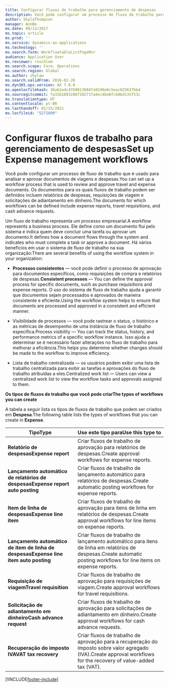 ```yaml
---
title: Configurar fluxos de trabalho para gerenciamento de despesas
description: Você pode configurar um processo de fluxo de trabalho para analisar e aprovar documentos de viagens e despesas.
author: ShylaThompson
manager: AnnBe
ms.date: 09/13/2017
ms.topic: article
ms.prod: ''
ms.service: dynamics-ax-applications
ms.technology: ''
ms.search.form: WorkflowtableListPageRnr
audience: Application User
ms.reviewer: roschlom
ms.search.scope: Core, Operations
ms.search.region: Global
ms.author: shylaw
ms.search.validFrom: 2016-02-28
ms.dyn365.ops.version: AX 7.0.0
ms.openlocfilehash: 36ab1edc4769013684fa9248e6c5eac025637bbd
ms.sourcegitcommit: fa32b1893286f20271fa4ec4be8fc68bd135f53c
ms.translationtype: HT
ms.contentlocale: pt-BR
ms.lasthandoff: 02/15/2021
ms.locfileid: "5271609"
---
```

# <a name="set-up-expense-management-workflows"></a><span data-ttu-id="5a1be-103">Configurar fluxos de trabalho para gerenciamento de despesas</span><span class="sxs-lookup"><span data-stu-id="5a1be-103">Set up Expense management workflows</span></span>

<span data-ttu-id="5a1be-104">Você pode configurar um processo de fluxo de trabalho que é usado para analisar e aprovar documentos de viagens e despesas.</span><span class="sxs-lookup"><span data-stu-id="5a1be-104">You can set up a workflow process that is used to review and approve travel and expense documents.</span></span> <span data-ttu-id="5a1be-105">Os documentos para os quais fluxos de trabalho podem ser definidos incluem relatórios de despesas, requisições de viagem e solicitações de adiantamento em dinheiro.</span><span class="sxs-lookup"><span data-stu-id="5a1be-105">The documents for which workflows can be defined include expense reports, travel requisitions, and cash advance requests.</span></span>

<span data-ttu-id="5a1be-106">Um fluxo de trabalho representa um processo empresarial.</span><span class="sxs-lookup"><span data-stu-id="5a1be-106">A workflow represents a business process.</span></span> <span data-ttu-id="5a1be-107">Ele define como um documento flui pelo sistema e indica quem deve concluir uma tarefa ou aprovar um documento.</span><span class="sxs-lookup"><span data-stu-id="5a1be-107">It defines how a document flows through the system and indicates who must complete a task or approve a document.</span></span> <span data-ttu-id="5a1be-108">Há vários benefícios em usar o sistema de fluxo de trabalho na sua organização:</span><span class="sxs-lookup"><span data-stu-id="5a1be-108">There are several benefits of using the workflow system in your organization:</span></span>

-   <span data-ttu-id="5a1be-109">**Processos consistentes** — você pode definir o processo de aprovação para documentos específicos, como requisições de compra e relatórios de despesas.</span><span class="sxs-lookup"><span data-stu-id="5a1be-109">**Consistent processes** — You can define the approval process for specific documents, such as purchase requisitions and expense reports.</span></span> <span data-ttu-id="5a1be-110">O uso do sistema de fluxo de trabalho ajuda a garantir que documentos sejam processados e aprovados de maneira consistente e eficiente.</span><span class="sxs-lookup"><span data-stu-id="5a1be-110">Using the workflow system helps to ensure that documents are processed and approved in a consistent and efficient manner.</span></span>

-   <span data-ttu-id="5a1be-111">Visibilidade de processos — você pode rastrear o status, o histórico e as métricas de desempenho de uma instância de fluxo de trabalho específica.</span><span class="sxs-lookup"><span data-stu-id="5a1be-111">Process visibility — You can track the status, history, and performance metrics of a specific workflow instance.</span></span> <span data-ttu-id="5a1be-112">Isso ajuda a determinar se é necessário fazer alterações no fluxo de trabalho para melhorar a eficiência.</span><span class="sxs-lookup"><span data-stu-id="5a1be-112">This helps you determine whether changes should be made to the workflow to improve efficiency.</span></span>

-   <span data-ttu-id="5a1be-113">Lista de trabalho centralizada — os usuários podem exibir uma lista de trabalho centralizada para exibir as tarefas e aprovações do fluxo de trabalho atribuídas a eles.</span><span class="sxs-lookup"><span data-stu-id="5a1be-113">Centralized work list — Users can view a centralized work list to view the workflow tasks and approvals assigned to them.</span></span> 

<span data-ttu-id="5a1be-114">**Os tipos de fluxos de trabalho que você pode criar**</span><span class="sxs-lookup"><span data-stu-id="5a1be-114">**The types of workflows you can create**</span></span>

<span data-ttu-id="5a1be-115">A tabela a seguir lista os tipos de fluxos de trabalho que podem ser criados em **Despesa**.</span><span class="sxs-lookup"><span data-stu-id="5a1be-115">The following table lists the types of workflows that you can create in **Expense**.</span></span>


|              <span data-ttu-id="5a1be-116"><strong>Tipo</strong></span><span class="sxs-lookup"><span data-stu-id="5a1be-116"><strong>Type</strong></span></span>              |                   <span data-ttu-id="5a1be-117"><strong>Use este tipo para</strong></span><span class="sxs-lookup"><span data-stu-id="5a1be-117"><strong>Use this type to</strong></span></span>                   |
|-------------------------------------------------|-----------------------------------------------------------------------|
|         <span data-ttu-id="5a1be-118"><strong>Relatório de despesas</strong></span><span class="sxs-lookup"><span data-stu-id="5a1be-118"><strong>Expense report</strong></span></span>         |            <span data-ttu-id="5a1be-119">Criar fluxos de trabalho de aprovação para relatórios de despesas.</span><span class="sxs-lookup"><span data-stu-id="5a1be-119">Create approval workflows for expense reports.</span></span>             |
|  <span data-ttu-id="5a1be-120"><strong>Lançamento automático de relatórios de despesas</strong></span><span class="sxs-lookup"><span data-stu-id="5a1be-120"><strong>Expense report auto posting</strong></span></span>   |        <span data-ttu-id="5a1be-121">Criar fluxos de trabalho de lançamento automático para relatórios de despesas.</span><span class="sxs-lookup"><span data-stu-id="5a1be-121">Create automatic posting workflows for expense reports.</span></span>        |
|       <span data-ttu-id="5a1be-122"><strong>Item de linha de despesas</strong></span><span class="sxs-lookup"><span data-stu-id="5a1be-122"><strong>Expense line item</strong></span></span>        |     <span data-ttu-id="5a1be-123">Criar fluxos de trabalho de aprovação para itens de linha em relatórios de despesas.</span><span class="sxs-lookup"><span data-stu-id="5a1be-123">Create approval workflows for line items on expense reports.</span></span>      |
| <span data-ttu-id="5a1be-124"><strong>Lançamento automático de item de linha de despesas</strong></span><span class="sxs-lookup"><span data-stu-id="5a1be-124"><strong>Expense line item auto posting</strong></span></span> | <span data-ttu-id="5a1be-125">Criar fluxos de trabalho de lançamento automático para itens de linha em relatórios de despesas.</span><span class="sxs-lookup"><span data-stu-id="5a1be-125">Create automatic posting workflows for line items on expense reports.</span></span> |
|       <span data-ttu-id="5a1be-126"><strong>Requisição de viagem</strong></span><span class="sxs-lookup"><span data-stu-id="5a1be-126"><strong>Travel requisition</strong></span></span>       |          <span data-ttu-id="5a1be-127">Criar fluxos de trabalho de aprovação para requisições de viagem.</span><span class="sxs-lookup"><span data-stu-id="5a1be-127">Create approval workflows for travel requisitions.</span></span>           |
|      <span data-ttu-id="5a1be-128"><strong>Solicitação de adiantamento em dinheiro</strong></span><span class="sxs-lookup"><span data-stu-id="5a1be-128"><strong>Cash advance request</strong></span></span>      |         <span data-ttu-id="5a1be-129">Criar fluxos de trabalho de aprovação para solicitações de adiantamento em dinheiro.</span><span class="sxs-lookup"><span data-stu-id="5a1be-129">Create approval workflows for cash advance requests.</span></span>          |
|        <span data-ttu-id="5a1be-130"><strong>Recuperação do imposto IVA</strong></span><span class="sxs-lookup"><span data-stu-id="5a1be-130"><strong>VAT tax recovery</strong></span></span>        | <span data-ttu-id="5a1be-131">Criar fluxos de trabalho de aprovação para a recuperação do imposto sobre valor agregado (IVA).</span><span class="sxs-lookup"><span data-stu-id="5a1be-131">Create approval workflows for the recovery of value-added tax (VAT).</span></span>  |



[!INCLUDE[footer-include](../includes/footer-banner.md)]